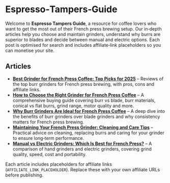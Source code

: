 # Espresso‑Tampers‑Guide

Welcome to **Espresso Tampers Guide**, a resource for coffee lovers who want to get the most out of their French press brewing setup.  Our in‑depth articles help you choose and maintain grinders, understand why burrs are superior to blades and decide between manual and electric options.  Each post is optimised for search and includes affiliate‑link placeholders so you can monetise your site.

## Articles

- **[Best Grinder for French Press Coffee: Top Picks for 2025](/best-grinder-for-french-press-coffee.md)** – Reviews of the top burr grinders for French press brewing, with pros, cons and affiliate links.
- **[How to Choose the Right Grinder for French Press Coffee](/how-to-choose-french-press-grinder.md)** – A comprehensive buying guide covering burr vs blade, burr materials, conical vs flat burrs, grind range, motor quality and more.
- **[Why Burr Grinders Are Ideal for French Press Coffee](/why-burr-grinders-are-ideal.md)** – A deep dive into the benefits of burr grinders over blade grinders and why consistency matters for French press brewing.
- **[Maintaining Your French Press Grinder: Cleaning and Care Tips](/maintaining-french-press-grinder.md)** – Practical advice on cleaning, replacing burrs and caring for your grinder to ensure long‑term performance.
- **[Manual vs Electric Grinders: Which Is Best for French Press?](/manual-vs-electric-grinders.md)** – A comparison of hand grinders and electric grinders, covering grind quality, speed, cost and portability.

Each article includes placeholders for affiliate links (`AFFILIATE_LINK_PLACEHOLDER`).  Replace these with your own affiliate URLs before publishing.
